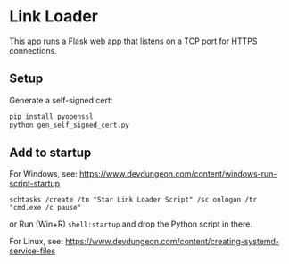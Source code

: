# Link Loader

This app runs a Flask web app that listens on a TCP
port for HTTPS connections.

## Setup

Generate a self-signed cert:

```bash
pip install pyopenssl
python gen_self_signed_cert.py
```

## Add to startup

For Windows, see: https://www.devdungeon.com/content/windows-run-script-startup

```
schtasks /create /tn "Star Link Loader Script" /sc onlogon /tr "cmd.exe /c pause"
```

or Run (Win+R) `shell:startup` and drop the Python script in there.

For Linux, see: https://www.devdungeon.com/content/creating-systemd-service-files
